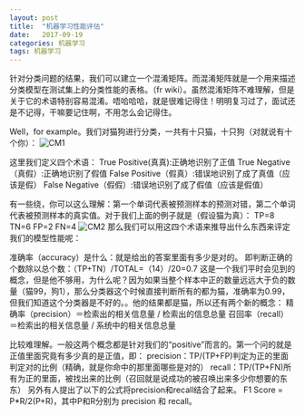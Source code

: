 ```yaml
---
layout: post
title:  "机器学习性能评估"
date:   2017-09-19 
categories: 机器学习
tags: 机器学习
---
```


针对分类问题的结果，我们可以建立一个混淆矩阵。而混淆矩阵就是一个用来描述分类模型在测试集上的分类性能的表格。（fr wiki）。虽然混淆矩阵不难理解，但是关于它的术语特别容易混淆。唔哈哈哈，就是很难记得住！明明复习过了，面试还是不记得，干嘛要记住啊，不用怎么会记得住。

Well，for example。我们对猫狗进行分类，一共有十只猫，十只狗（对就说有十个你）：
![CM1][1]

这里我们定义四个术语：
True Positive(真真):正确地识别了正值
True Negative（真假）:正确地识别了假值
False Positive（假真）:错误地识别了成了真值（应该是假）
False Negative（假假）:错误地识别了成了假值（应该是假值）

有一些绕，你可以这么理解：第一个单词代表被预测样本的预测对错，第二个单词代表被预测样本的真实值。对于我们上面的例子就是（假设猫为真）：
TP=8
TN=6
FP=2
FN=4
![CM2][2]
那么我们可以用这四个术语来推导出什么东西来评定我们的模型性能呢：

准确率（accuracy）是什么：就是给出的答案里面有多少是对的。
即判断正确的个数除以总个数：（TP+TN）/TOTAL=（14）/20=0.7
这是一个我们平时会见到的概念，但是他不够用，为什么呢？因为如果当整个样本中正的数量远远大于负的数量（猫99，狗1），那么分类器这个时候直接判断所有的都为猫，准确率为0.99，但我们知道这个分类器是不好的。。他的结果都是猫，所以还有两个新的概念：
精确率（precision）＝检索出的相关信息量 / 检索出的信息总量
召回率（recall）＝检索出的相关信息量 / 系统中的相关信息总量

比较难理解。一般这两个概念都是针对我们的“positive”而言的。第一个问的就是正值里面究竟有多少真的是正值，即：
precision：TP/(TP+FP)判定为正的里面判定对的比例（精确，就是你命中的那里面哪些是对的）
recall：TP/(TP+FN)所有为正的里面，被找出来的比例（召回就是说成功的被召唤出来多少你想要的东东）
另外有人提出了以下的公式将precision和recall结合了起来。
F1 Score = P*R/2(P+R)，其中P和R分别为 precision 和 recall。

  [1]: https://raw.githubusercontent.com/DukeEnglish/DukeEnglish.github.io/master/Pic-blog/CM1.png
  [2]: https://raw.githubusercontent.com/DukeEnglish/DukeEnglish.github.io/master/Pic-blog/cm2.png
